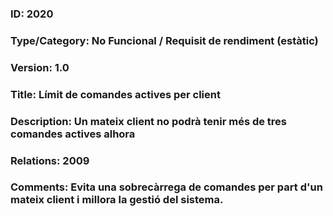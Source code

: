 ### ID: 2020
### Type/Category: No Funcional / Requisit de rendiment (estàtic)
### Version: 1.0
### Title: Límit de comandes actives per client
### Description: Un mateix client no podrà tenir més de tres comandes actives alhora
### Relations: 2009
### Comments: Evita una sobrecàrrega de comandes per part d'un mateix client i millora la gestió del sistema.
